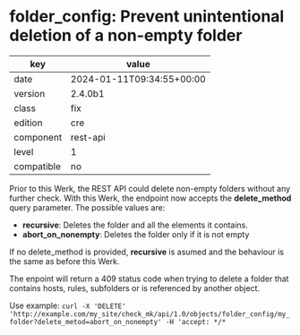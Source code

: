 [//]: # (werk v2)
# folder_config: Prevent unintentional deletion of a non-empty folder

key        | value
---------- | ---
date       | 2024-01-11T09:34:55+00:00
version    | 2.4.0b1
class      | fix
edition    | cre
component  | rest-api
level      | 1
compatible | no

Prior to this Werk, the REST API could delete non-empty folders without any further check. With this Werk, the endpoint now accepts the **delete_method** query parameter. The possible values are:
- **recursive**: Deletes the folder and all the elements it contains.
- **abort_on_nonempty**: Deletes the folder only if it is not empty

If no delete_method is provided, **recursive** is asumed and the behaviour is the same as before this Werk.

The enpoint will return a 409 status code when trying to delete a folder that contains hosts, rules, subfolders or is referenced by another object.

Use example:
`curl -X 'DELETE' 'http://example.com/my_site/check_mk/api/1.0/objects/folder_config/my_folder?delete_metod=abort_on_nonempty' -H 'accept: */*`

